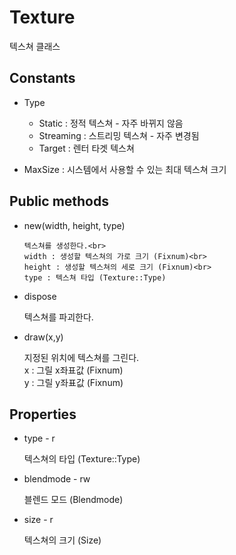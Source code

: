 Texture
====

텍스쳐 클래스

Constants
----

* Type
    * Static : 정적 텍스쳐 - 자주 바뀌지 않음
    * Streaming : 스트리밍 텍스쳐 - 자주 변경됨
    * Target : 렌터 타겟 텍스쳐
  
* MaxSize : 시스템에서 사용할 수 있는 최대 텍스쳐 크기


Public methods
----

* new(width, height, type)<br>

      텍스쳐를 생성한다.<br>
      width : 생성할 텍스쳐의 가로 크기 (Fixnum)<br>
      height : 생성할 텍스쳐의 세로 크기 (Fixnum)<br>
      type : 텍스쳐 타입 (Texture::Type)
    
* dispose

    텍스쳐를 파괴한다.
    
* draw(x,y)

    지정된 위치에 텍스쳐를 그린다.<br>
    x : 그릴 x좌표값 (Fixnum)<br>
    y : 그릴 y좌표값 (Fixnum)<br>
    
Properties
----

* type - r

  텍스쳐의 타입 (Texture::Type)
  
* blendmode - rw

  블렌드 모드 (Blendmode)
  
* size - r

  텍스쳐의 크기 (Size)
